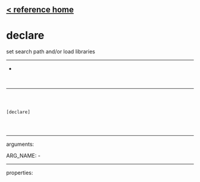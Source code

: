 [< reference home](index.html)
---

# declare


set search path and/or load libraries

---

-
<br>


---


```



[declare]


            
```

---
arguments:

ARG_NAME: -<br>

---
properties:


